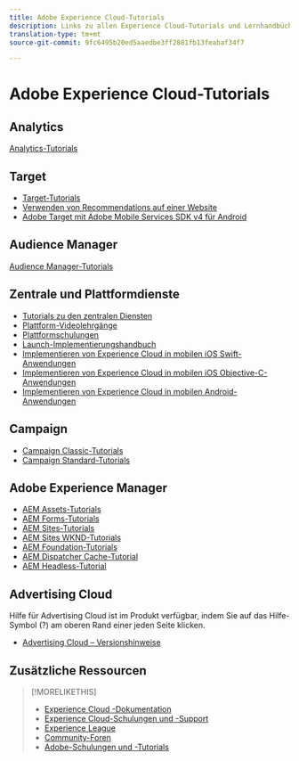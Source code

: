 ```yaml
---
title: Adobe Experience Cloud-Tutorials
description: Links zu allen Experience Cloud-Tutorials und Lernhandbüchern
translation-type: tm+mt
source-git-commit: 9fc6495b20ed5aaedbe3ff2881fb13feabaf34f7

---
```



# Adobe Experience Cloud-Tutorials

## Analytics

[Analytics-Tutorials](https://docs.adobe.com/content/help/en/analytics-learn/tutorials/overview.html)

## Target

* [Target-Tutorials](https://docs.adobe.com/content/help/en/target-learn/tutorials/overview.html)
* [Verwenden von Recommendations auf einer Website](https://docs.adobe.com/content/help/en/target-learn/recommendations-in-a-website/overview.html)
* [Adobe Target mit Adobe Mobile Services SDK v4 für Android](https://docs.adobe.com/content/help/en/target-learn/mobile-sdk-v4-android/overview.html)

## Audience Manager

[Audience Manager-Tutorials](https://docs.adobe.com/content/help/en/audience-manager-learn/tutorials/overview.html)

## Zentrale und Plattformdienste

* [Tutorials zu den zentralen Diensten](https://docs.adobe.com/content/help/en/core-services-learn/tutorials/overview.html)
* [Plattform-Videolehrgänge](https://docs.adobe.com/content/help/en/platform-learn/tutorials/overview.html)
* [Plattformschulungen](https://docs.adobe.com/content/help/en/experience-platform/tutorials/home.html)
* [Launch-Implementierungshandbuch](https://docs.adobe.com/content/help/en/core-services-learn/implementing-in-websites-with-launch/index.html)
* [Implementieren von Experience Cloud in mobilen iOS Swift-Anwendungen](https://docs.adobe.com/content/help/en/core-services-learn/implementing-in-mobile-ios-swift-apps-with-launch/index.html)
* [Implementieren von Experience Cloud in mobilen iOS Objective-C-Anwendungen](https://docs.adobe.com/content/help/en/core-services-learn/implementing-in-mobile-ios-objective-c-apps-with-launch/index.html)
* [Implementieren von Experience Cloud in mobilen Android-Anwendungen](https://docs.adobe.com/content/help/en/core-services-learn/implementing-in-mobile-android-apps-with-launch/index.html)

## Campaign

* [Campaign Classic-Tutorials](https://docs.adobe.com/content/help/en/campaign-classic-learn/tutorials/overview.html)
* [Campaign Standard-Tutorials](https://docs.adobe.com/content/help/en/campaign-standard-learn/tutorials/overview.html)

## Adobe Experience Manager

* [AEM Assets-Tutorials](https://docs.adobe.com/content/help/en/experience-manager-learn/assets/overview.html)
* [AEM Forms-Tutorials](https://docs.adobe.com/content/help/en/experience-manager-learn/forms/overview.html)
* [AEM Sites-Tutorials](https://docs.adobe.com/content/help/en/experience-manager-learn/sites/overview.html)
* [AEM Sites WKND-Tutorials](https://docs.adobe.com/content/help/en/experience-manager-learn/getting-started-wknd-tutorial-develop/overview.html)
* [AEM Foundation-Tutorials](https://docs.adobe.com/content/help/en/experience-manager-learn/assets/overview.html)
* [AEM Dispatcher Cache-Tutorial](https://docs.adobe.com/content/help/en/experience-manager-learn/dispatcher-tutorial/overview.html)
* [AEM Headless-Tutorial](https://docs.adobe.com/content/help/en/experience-manager-learn/getting-started-with-aem-headless/overview.html)

## Advertising Cloud

Hilfe für Advertising Cloud ist im Produkt verfügbar, indem Sie auf das Hilfe-Symbol (?) am oberen Rand einer jeden Seite klicken.

* [Advertising Cloud – Versionshinweise](https://docs.adobe.com/content/help/en/release-notes/experience-cloud/current.html#adcloud)

## Zusätzliche Ressourcen

> [!MORELIKETHIS]
>
>* [Experience Cloud -Dokumentation](https://docs.adobe.com/content/help/en/experience-cloud/user-guides/home.html)
>* [Experience Cloud-Schulungen und -Support](https://helpx.adobe.com/support/experience-cloud.html)
>* [Experience League](https://experienceleague.adobe.com/)
>* [Community-Foren](https://forums.adobe.com/community/experience-cloud/)
>* [Adobe-Schulungen und -Tutorials](https://helpx.adobe.com/learning.html?promoid=KAUDK)

